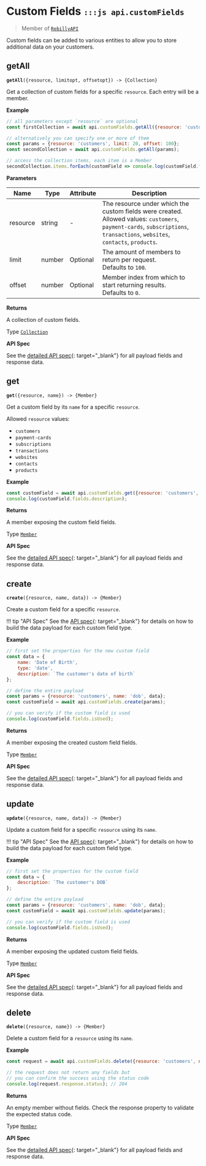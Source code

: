 # Custom Fields <small>`:::js api.customFields`</small>

> Member of [`RebillyAPI`][goto-rebillyapi]

Custom fields can be added to various entities to allow you to store additional data on your customers.


## getAll

<div class="method"><code><strong>getAll</strong>({<span class="prop">resource</span>, <span class="prop">limit</span><span class="optional">opt</span>, <span class="prop">offset</span><span class="optional">opt</span>}) -> <span class="return">{Collection}</span></code></div>

Get a collection of custom fields for a specific `resource`. Each entry will be a member.


**Example**

```js
// all parameters except `resource` are optional
const firstCollection = await api.customFields.getAll({resource: 'customers'});

// alternatively you can specify one or more of them
const params = {resource: 'customers', limit: 20, offset: 100}; 
const secondCollection = await api.customFields.getAll(params);

// access the collection items, each item is a Member
secondCollection.items.forEach(customField => console.log(customField.fields.description));
```

**Parameters**


| Name | Type | Attribute | Description |
| - | - | - | - |
| resource | string | - | The resource under which the custom fields were created. Allowed values: `customers`, `payment-cards`, `subscriptions`, `transactions`, `websites`, `contacts`, `products`. |
| limit | number | Optional | The amount of members to return per request.<br>Defaults to `100`. |
| offset | number | Optional | Member index from which to start returning results. <br>Defaults to `0`. |


**Returns**

A collection of custom fields.

Type [`Collection`][goto-collection]


**API Spec**

See the [detailed API spec][1]{: target="_blank"} for all payload fields and response data.

## get
<div class="method"><code><strong>get</strong>({<span class="prop">resource</span>, <span class="prop">name</span>}) -> <span class="return">{Member}</span></code></div>

Get a custom field by its `name` for a specific `resource`.

Allowed `resource` values:

- `customers`
- `payment-cards`
- `subscriptions`
- `transactions`
- `websites`
- `contacts`
- `products`


**Example**

```js
const customField = await api.customFields.get({resource: 'customers', name: 'dob'});
console.log(customField.fields.description);
```


**Returns**

A member exposing the custom field fields.

Type [`Member`][goto-member]


**API Spec**

See the [detailed API spec][2]{: target="_blank"} for all payload fields and response data.

## create
<div class="method"><code><strong>create</strong>({<span class="prop">resource</span>, <span class="prop">name</span>, <span class="prop">data</span>}) -> <span class="return">{Member}</span></code></div>

Create a custom field for a specific `resource`. 

!!! tip "API Spec"
    See the [API spec][3]{: target="_blank"} for details on how to build the data payload for each custom field type.

**Example**

```js
// first set the properties for the new custom field
const data = {
    name: 'Date of Birth',
    type: 'date',
    description: `The customer's date of birth`
};

// define the entire payload
const params = {resource: 'customers', name: 'dob', data};
const customField = await api.customFields.create(params);

// you can verify if the custom field is used
console.log(customField.fields.isUsed);
```

**Returns**

A member exposing the created custom field fields.

Type [`Member`][goto-member]


**API Spec**

See the [detailed API spec][3]{: target="_blank"} for all payload fields and response data.

## update
<div class="method"><code><strong>update</strong>({<span class="prop">resource</span>, <span class="prop">name</span>, <span class="prop">data</span>}) -> <span class="return">{Member}</span></code></div>

Update a custom field for a specific `resource` using its `name`. 

!!! tip "API Spec"
    See the [API spec][3]{: target="_blank"} for details on how to build the data payload for each custom field type.

**Example**

```js
// first set the properties for the custom field
const data = {
    description: `The customer's DOB`
};

// define the entire payload
const params = {resource: 'customers', name: 'dob', data};
const customField = await api.customFields.update(params);

// you can verify if the custom field is used
console.log(customField.fields.isUsed);
```

**Returns**

A member exposing the updated custom field fields.

Type [`Member`][goto-member]


**API Spec**

See the [detailed API spec][3]{: target="_blank"} for all payload fields and response data.

## delete
<div class="method"><code><strong>delete</strong>({<span class="prop">resource</span>, <span class="prop">name</span>}) -> <span class="return">{Member}</span></code></div>

Delete a custom field for a `resource` using its `name`.  


**Example**

```js
const request = await api.customFields.delete({resource: 'customers', name: `dob`});

// the request does not return any fields but
// you can confirm the success using the status code
console.log(request.response.status); // 204
```


**Returns**

An empty member without fields. Check the response property to validate the expected status code.

Type [`Member`][goto-member]


**API Spec**

See the [detailed API spec][4]{: target="_blank"} for all payload fields and response data.

[goto-rebillyapi]: ../rebilly-api
[goto-collection]: ../types/collection
[goto-member]: ../types/member
[goto-file]: ../types/file
[1]: https://rebilly.github.io/RebillyAPI/#tag/Custom-Fields/paths/~1custom-fields~1{resource}/get
[2]: https://rebilly.github.io/RebillyAPI/#tag/Custom-Fields/paths/~1custom-fields~1{resource}~1{name}/get
[3]: https://rebilly.github.io/RebillyAPI/#tag/Custom-Fields/paths/~1custom-fields~1{resource}~1{name}/put
[4]: https://rebilly.github.io/RebillyAPI/#tag/Custom-Fields/paths/~1custom-fields~1{resource}~1{name}/delete
